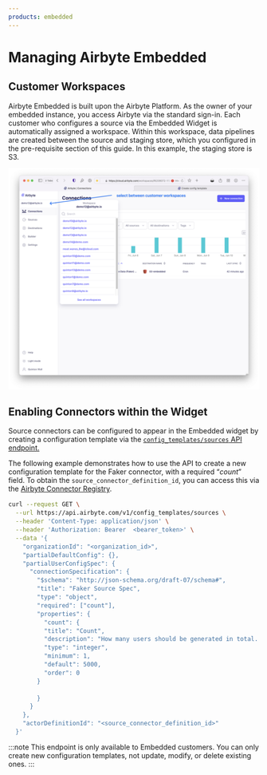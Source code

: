 ```yaml
---
products: embedded
---
```


# Managing Airbyte Embedded

## Customer Workspaces

Airbyte Embedded is built upon the Airbyte Platform. As the owner of your embedded instance, you access Airbyte via the standard sign-in. Each customer who configures a source via the Embedded Widget is automatically assigned a workspace. Within this workspace, data pipelines are created between the source and staging store, which you configured in the pre-requisite section of this guide. In this example, the staging store is S3.

![Selected workspaces.](./assets/embedded-workspaces.png)


## Enabling Connectors within the Widget

Source connectors can be configured to appear in the Embedded widget by creating a configuration template via the [`config_templates/sources` API endpoint.](https://reference.airbyte.com/reference/createconfigtemplate#/)

The following example demonstrates how to use the API to create a new configuration template for the Faker connector, with a required “*count*” field.  To obtain the `source_connector_definition_id`, you can access this via the [Airbyte Connector Registry](https://connectors.airbyte.com/files/generated_reports/connector_registry_report.html).

```bash
curl --request GET \
  --url https://api.airbyte.com/v1/config_templates/sources \
  --header 'Content-Type: application/json' \
  --header 'Authorization: Bearer  <bearer_token>' \
  --data '{
    "organizationId": "<organization_id>",
    "partialDefaultConfig": {},
    "partialUserConfigSpec": {
      "connectionSpecification": {
        "$schema": "http://json-schema.org/draft-07/schema#",
        "title": "Faker Source Spec",
        "type": "object",
        "required": ["count"],
        "properties": {
          "count": {
          "title": "Count",
          "description": "How many users should be generated in total. The purchases table will be scaled to match, with 10 purchases created per 10 users. This setting does not apply to the products stream.",
          "type": "integer",
          "minimum": 1,
          "default": 5000,
          "order": 0
        }

        }
      }
    },
    "actorDefinitionId": "<source_connector_definition_id>"
  }'
```

:::note
This endpoint is only available to Embedded customers. You can only create new configuration templates, not update, modify, or delete existing ones.
:::
